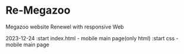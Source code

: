 # Re-Megazoo
Megazoo website Renewel with responsive Web

2023-12-24
:start index.html - mobile main page(only html)
:start css - mobile main page
